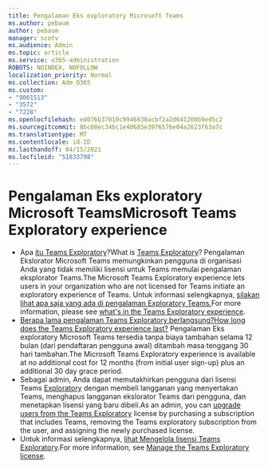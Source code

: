 ```yaml
---
title: Pengalaman Eks exploratory Microsoft Teams
ms.author: pebaum
author: pebaum
manager: scotv
ms.audience: Admin
ms.topic: article
ms.service: o365-administration
ROBOTS: NOINDEX, NOFOLLOW
localization_priority: Normal
ms.collection: Adm_O365
ms.custom:
- "9001513"
- "3572"
- "7228"
ms.openlocfilehash: ed076b37010c9946838acbf2a2d641200b9ed5c2
ms.sourcegitcommit: 8bc60ec34bc1e40685e3976576e04a2623f63a7c
ms.translationtype: MT
ms.contentlocale: id-ID
ms.lasthandoff: 04/15/2021
ms.locfileid: "51833798"
---
```

# <a name="microsoft-teams-exploratory-experience"></a><span data-ttu-id="2f411-102">Pengalaman Eks exploratory Microsoft Teams</span><span class="sxs-lookup"><span data-stu-id="2f411-102">Microsoft Teams Exploratory experience</span></span>

- <span data-ttu-id="2f411-103">Apa [itu Teams Exploratory](https://docs.microsoft.com/microsoftteams/teams-exploratory)?</span><span class="sxs-lookup"><span data-stu-id="2f411-103">What is [Teams Exploratory](https://docs.microsoft.com/microsoftteams/teams-exploratory)?</span></span> <span data-ttu-id="2f411-104">Pengalaman Ekslorator Microsoft Teams memungkinkan pengguna di organisasi Anda yang tidak memiliki lisensi untuk Teams memulai pengalaman eksplorator Teams.</span><span class="sxs-lookup"><span data-stu-id="2f411-104">The Microsoft Teams Exploratory experience lets users in your organization who are not licensed for Teams initiate an exploratory experience of Teams.</span></span> <span data-ttu-id="2f411-105">Untuk informasi selengkapnya, [silakan lihat apa saja yang ada di pengalaman Exploratory Teams.](https://docs.microsoft.com/microsoftteams/teams-exploratory#whats-in-the-teams-exploratory-experience)</span><span class="sxs-lookup"><span data-stu-id="2f411-105">For more information, please see [what's in the Teams Exploratory experience](https://docs.microsoft.com/microsoftteams/teams-exploratory#whats-in-the-teams-exploratory-experience).</span></span>
- [<span data-ttu-id="2f411-106">Berapa lama pengalaman Teams Exploratory berlangsung?</span><span class="sxs-lookup"><span data-stu-id="2f411-106">How long does the Teams Exploratory experience last?</span></span>](https://docs.microsoft.com/microsoftteams/teams-exploratory#how-long-does-the-teams-exploratory-experience-last) <span data-ttu-id="2f411-107">Pengalaman Eks exploratory Microsoft Teams tersedia tanpa biaya tambahan selama 12 bulan (dari pendaftaran pengguna awal) ditambah masa tenggang 30 hari tambahan.</span><span class="sxs-lookup"><span data-stu-id="2f411-107">The Microsoft Teams Exploratory experience is available at no additional cost for 12 months (from initial user sign-up) plus an additional 30 day grace period.</span></span>
- <span data-ttu-id="2f411-108">Sebagai admin, Anda dapat memutakhirkan pengguna dari lisensi Teams [Exploratory](https://docs.microsoft.com/microsoftteams/teams-exploratory#upgrade-users-from-the-teams-exploratory-license) dengan membeli langganan yang menyertakan Teams, menghapus langganan ekslorator Teams dari pengguna, dan menetapkan lisensi yang baru dibeli.</span><span class="sxs-lookup"><span data-stu-id="2f411-108">As an admin, you can [upgrade users from the Teams Exploratory](https://docs.microsoft.com/microsoftteams/teams-exploratory#upgrade-users-from-the-teams-exploratory-license) license by purchasing a subscription that includes Teams, removing the Teams exploratory subscription from the user, and assigning the newly purchased license.</span></span>
- <span data-ttu-id="2f411-109">Untuk informasi selengkapnya, [lihat Mengelola lisensi Teams Exploratory](https://docs.microsoft.com/microsoftteams/teams-exploratory).</span><span class="sxs-lookup"><span data-stu-id="2f411-109">For more information, see [Manage the Teams Exploratory license](https://docs.microsoft.com/microsoftteams/teams-exploratory).</span></span>
